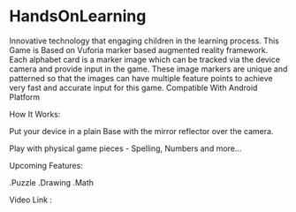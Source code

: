 # HandsOnLearning
Innovative technology that engaging children in the learning process. 
This Game is Based on Vuforia marker based augmented reality framework. Each alphabet card is a marker image which can be tracked via the device camera and provide input in the game. These image markers are unique and patterned so that the images can have multiple feature points to achieve very fast and accurate input for this game.
Compatible With Android Platform 

How It Works:

Put your device in a plain Base with the mirror reflector over the camera.

Play with physical game pieces - Spelling, Numbers and more…

Upcoming Features:

.Puzzle
.Drawing 
.Math

Video Link :
